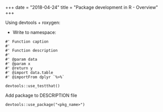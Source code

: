 +++
date = "2018-04-24"
title = "Package development in R - Overview"
+++


Using devtools + roxygen:

- Write to namespace:
```
#' Function caption
#'
#' Function description
#'
#' @param data
#' @param x
#' @return y
#' @import data.table
#' @importFrom dplyr `%>%`
```

```
devtools::use_testthat()
```

Add package to DESCRIPTION file
```
devtools::use_package("<pkg_name>")
```